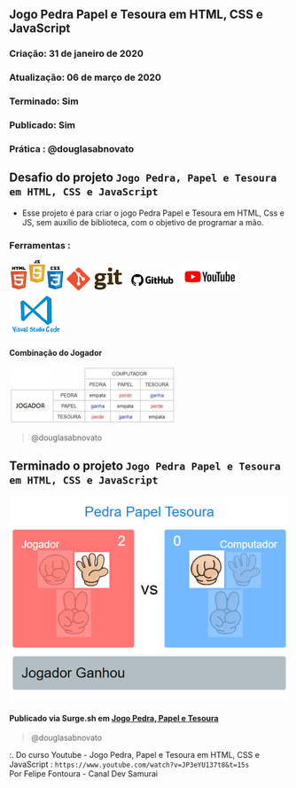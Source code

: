 ## Jogo Pedra Papel e Tesoura em HTML, CSS e JavaScript

### Criação: 31 de janeiro de 2020
### Atualização: 06 de março de 2020
### Terminado: Sim
### Publicado: Sim
### Prática : @douglasabnovato

## Desafio do projeto `Jogo Pedra, Papel e Tesoura em HTML, CSS e JavaScript`
- Esse projeto é para criar o jogo Pedra Papel e Tesoura em HTML, Css e JS, sem auxílio de biblioteca, com o objetivo de programar a mão.

### Ferramentas :
![HTML/CSS/Javascript](/images/logo-html-css-js.jpeg)
![Git](/images/logo-git.png)
![Github](/images/logo-github.png)
![Youtube](/images/logo-youtube.png)
![VSCode](/images/logo-VSCode.png)

#### Combinação do Jogador
![Jogo Pedra, Papel e Tesoura](/images/combinacaoJogador.jpeg)
>@douglasabnovato

## Terminado o projeto `Jogo Pedra Papel e Tesoura em HTML, CSS e JavaScript`
![Jogo Pedra, Papel e Tesoura](/images/pedra-papel-tesoura.png)</br>
#### Publicado via Surge.sh em [Jogo Pedra, Papel e Tesoura](http://game-pedra-papel-e-tesoura.surge.sh)
>@douglasabnovato

:. Do curso Youtube - Jogo Pedra, Papel e Tesoura em HTML, CSS e JavaScript : `https://www.youtube.com/watch?v=JP3eYU137t8&t=15s`</br>
Por Felipe Fontoura - Canal Dev Samurai